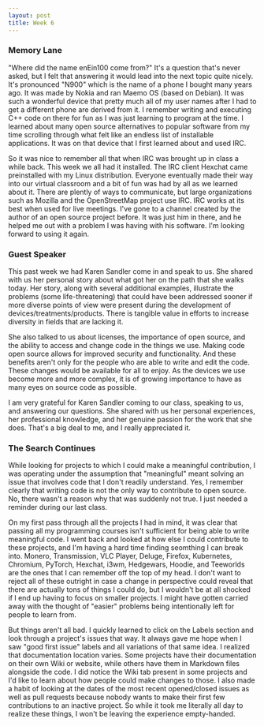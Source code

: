 ```yaml
---
layout: post
title: Week 6
---
```



### Memory Lane
"Where did the name enEin100 come from?" It's a question that's never asked, but I felt that answering it would lead into the next topic quite nicely. It's pronounced "N900" which is the name of a phone I bought many years ago. It was made by Nokia and ran Maemo OS (based on Debian). It was such a wonderful device that pretty much all of my user names after I had to get a different phone are derived from it. I remember writing and executing C++ code on there for fun as I was just learning to program at the time. I learned about many open source alternatives to popular software from my time scrolling through what felt like an endless list of installable applications. It was on that device that I first learned about and used IRC.

So it was nice to remember all that when IRC was brought up in class a while back. This week we all had it installed. The IRC client Hexchat came preinstalled with my Linux distribution. Everyone eventually made their way into our virtual classroom and a bit of fun was had by all as we learned about it. There are plently of ways to communicate, but large organizations such as Mozilla and the OpenStreetMap project use IRC. IRC works at its best when used for live meetings. I've gone to a channel created by the author of an open source project before. It was just him in there, and he helped me out with a problem I was having with his software. I'm looking forward to using it again.

### Guest Speaker
This past week we had Karen Sandler come in and speak to us. She shared with us her personal story about what got her on the path that she walks today. Her story, along with several additional examples, illustrate the problems (some life-threatening) that could have been addressed sooner if more diverse points of view were present during the development of devices/treatments/products. There is tangible value in efforts to increase diversity in fields that are lacking it.

She also talked to us about licenses, the importance of open source, and the ability to access and change code in the things we use. Making code open source allows for improved security and functionality. And these benefits aren't only for the people who are able to write and edit the code. These changes would be available for all to enjoy. As the devices we use become more and more complex, it is of growing importance to have as many eyes on source code as possible.

I am very grateful for Karen Sandler coming to our class, speaking to us, and answering our questions. She shared with us her personal experiences, her professional knowledge, and her genuine passion for the work that she does. That's a big deal to me, and I really appreciated it.

### The Search Continues
While looking for projects to which I could make a meaningful contribution, I was operating under the assumption that "meaningful" meant solving an issue that involves code that I don't readily understand. Yes, I remember clearly that writing code is not the only way to contribute to open source. No, there wasn't a reason why that was suddenly not true. I just needed a reminder during our last class.

On my first pass through all the projects I had in mind, it was clear that passing all my programming courses isn't sufficient for being able to write meaningful code. I went back and looked at how else I could contribute to these projects, and I'm having a hard time finding seomthing I can break into. Monero, Transmission, VLC Player, Deluge, Firefox, Kubernetes, Chromium, PyTorch, Hexchat, i3wm, Hedgewars, Hoodie, and Teeworlds are the ones that I can remember off the top of my head. I don't want to reject all of these outright in case a change in perspective could reveal that there are actually tons of things I could do, but I wouldn't be at all shocked if I end up having to focus on smaller projects. I might have gotten carried away with the thought of "easier" problems being intentionally left for people to learn from.

But things aren't all bad. I quickly learned to click on the Labels section and look through a project's issues that way. It always gave me hope when I saw "good first issue" labels and all variations of that same idea. I realized that documentation location varies. Some projects have their documentation on their own Wiki or website, while others have them in Markdown files alongside the code. I did notice the Wiki tab present in some projects and I'd like to learn about how people could make changes to those. I also made a habit of looking at the dates of the most recent opened/closed issues as well as pull requests because nobody wants to make their first few contributions to an inactive project. So while it took me literally all day to realize these things, I won't be leaving the experience empty-handed.
